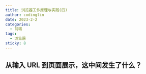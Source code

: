 ```yaml
---
title: 浏览器工作原理与实践(四)
author: codinglin
date: 2023-2-2
categories:
  - 前端
tags:
  - 浏览器
sticky: 8
---
```


## 从输入 URL 到页面展示，这中间发生了什么？

